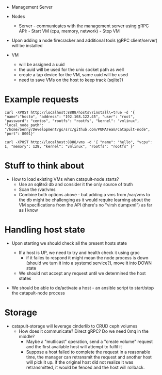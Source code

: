 - Management Server
- Nodes
    - Server - communicates with the management server using gRPC
        API:
            - Start VM (cpu, memory, network)
            - Stop VM

- Upon adding a node firecracker and additional tools (gRPC client/server) will be installed

- VM
    - will be assigned a uuid
    - the uuid will be used for the unix socket path as well
    - create a tap device for the VM, same uuid will be used
    - need to save VMs on the host to keep track (sqlite?)


# Example requests
```
curl -XPOST http://localhost:8888/hosts\?install\=true -d '{ "name":"hosto", "address": "192.168.122.45", "user": "root", "password": "centos", "rootfs": "rootfs", "kernel": "vmlinux", "local_node_path": "/home/benny/Development/go/src/github.com/PUMATeam/catapult-node", "port": 8001}'
```
```
curl -XPOST http://localhost:8888/vms -d '{ "name": "hello", "vcpu": 1, "memory": 128, "kernel": "vmlinux", "rootfs": "rootfs" }'
```

# Stuff to think about
- How to load existing VMs when catapult-node starts?
  - Use an sqlite3 db and consider it the only source of truth
  - Scan the /var/vms
  - Combine both options above - but adding a vms from /var/vms to the db
might be challenging as it would require learning about the VM specifications
from the API (there's no "virsh dumpxml") as far as I know

# Handling host state
- Upon starting we should check all the present hosts state
  - If a host is UP, we need to try and health check it using grpc
    - if it failes to respond it might mean the node process is down (should we turn it into a systemd service?), move it into DOWN state
  - We should not accept any request until we determined the host states

- We should be able to de/activate a host - an ansible script to start/stop
  the catapult-node process

# Storage
- catapult-storage will leverage cinderlib to CRUD ceph volumes
  - How does it communicate? Direct gRPC? Do we need 0mq in the middle?
  	- Maybe a "mutlicast" operation, send a "create volume" request and the first available
    	  host will attempt to fulfil it
	- Suppose a host failed to complete the request in a reasonable time, the manager can
	  retransmit the request and another host will pick it up. If the original host did not
	  realize it was retransmitted, it would be fenced and the host will rollback.
